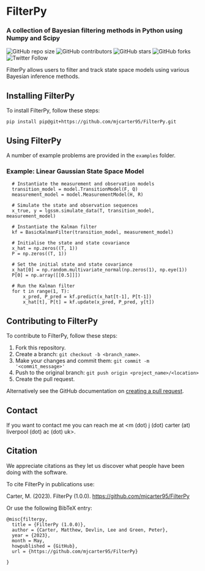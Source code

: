 # FilterPy
### A collection of Bayesian filtering methods in Python using Numpy and Scipy

<!-- tempate https://github.com/scottydocs/README-template.md/blob/master/README.md -->
![GitHub repo size](https://img.shields.io/github/repo-size/mjcarter95/FilterPy)
![GitHub contributors](https://img.shields.io/github/contributors/mjcarter95/FilterPy)
![GitHub stars](https://img.shields.io/github/stars/mjcarter95/FilterPy?style=social)
![GitHub forks](https://img.shields.io/github/forks/mjcarter95/FilterPy?style=social)
![Twitter Follow](https://img.shields.io/twitter/follow/mjcarter955?style=social)

FilterPy allows users to filter and track state space models using various Bayesian inference methods.

<!-- 
## Prerequisites

Before you begin, ensure you have met the following requirements:-->
<!--- These are just example requirements. Add, duplicate or remove as required --->
<!-- * You have installed the latest version of `<coding_language/dependency/requirement_1>`
* You have a `<Windows/Linux/Mac>` machine. State which OS is supported/which is not.
* You have read `<guide/link/documentation_related_to_project>`. --> 

## Installing FilterPy

To install FilterPy, follow these steps:

```
pip install pip@git+https://github.com/mjcarter95/FilterPy.git
```

## Using FilterPy

A number of example problems are provided in the `examples` folder.

### Example: Linear Gaussian State Space Model

```
  # Instantiate the measurement and observation models
  transition_model = model.TransitionModel(F, Q)
  measurement_model = model.MeasurementModel(H, R)

  # Simulate the state and observation sequences
  x_true, y = lgssm.simulate_data(T, transition_model, measurement_model)

  # Instantiate the Kalman filter
  kf = BasicKalmanFilter(transition_model, measurement_model)

  # Initialise the state and state covariance
  x_hat = np.zeros((T, 1))
  P = np.zeros((T, 1))

  # Set the initial state and state covariance
  x_hat[0] = np.random.multivariate_normal(np.zeros(1), np.eye(1))
  P[0] = np.array([[0.5]]])

  # Run the Kalman filter
  for t in range(1, T):
      x_pred, P_pred = kf.predict(x_hat[t-1], P[t-1])
      x_hat[t], P[t] = kf.update(x_pred, P_pred, y[t])
```

## Contributing to FilterPy
<!--- If your README is long or you have some specific process or steps you want contributors to follow, consider creating a separate CONTRIBUTING.md file--->
To contribute to FilterPy, follow these steps:

1. Fork this repository.
2. Create a branch: `git checkout -b <branch_name>`.
3. Make your changes and commit them: `git commit -m '<commit_message>'`
4. Push to the original branch: `git push origin <project_name>/<location>`
5. Create the pull request.

Alternatively see the GitHub documentation on [creating a pull request](https://help.github.com/en/github/collaborating-with-issues-and-pull-requests/creating-a-pull-request).

<!-- ## Contributors

Thanks to the following people who have contributed to this project: -->

<!-- * [@mjcarter95](https://github.com/mjcarter95) 📖 -->
<!-- * [@vberaud](https://github.com/vberaud) 🐛 -->

<!-- You might want to consider using something like the [All Contributors](https://github.com/all-contributors/all-contributors) specification and its [emoji key](https://allcontributors.org/docs/en/emoji-key). -->

## Contact

If you want to contact me you can reach me at <m (dot) j (dot) carter (at) liverpool (dot) ac (dot) uk>.

## Citation
We appreciate citations as they let us discover what people have been doing with the software. 

To cite FilterPy in publications use:

Carter, M. (2023). FilterPy (1.0.0). https://github.com/mjcarter95/FilterPy

Or use the following BibTeX entry:

```
@misc{filterpy,
  title = {FilterPy (1.0.0)},
  author = {Carter, Matthew, Devlin, Lee and Green, Peter},
  year = {2023},
  month = May,
  howpublished = {GitHub},
  url = {https://github.com/mjcarter95/FilterPy}

}

